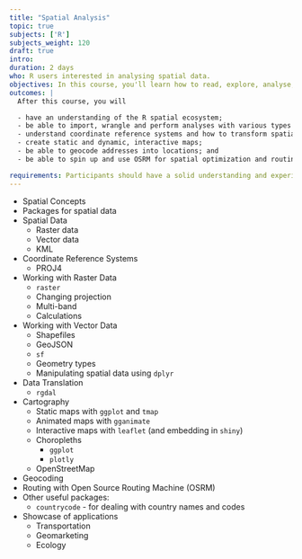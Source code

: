 ```yaml
---
title: "Spatial Analysis"
topic: true
subjects: ['R']
subjects_weight: 120
draft: true
intro: 
duration: 2 days
who: R users interested in analysing spatial data.
objectives: In this course, you'll learn how to read, explore, analyse, manipulate and enhance spatial data in R, create insightful maps and understand some interesting, relevant applications.
outcomes: |
  After this course, you will

  - have an understanding of the R spatial ecosystem;
  - be able to import, wrangle and perform analyses with various types of spatial data;
  - understand coordinate reference systems and how to transform spatial data between projections;
  - create static and dynamic, interactive maps;
  - be able to geocode addresses into locations; and 
  - be able to spin up and use OSRM for spatial optimization and routing problems in R.

requirements: Participants should have a solid understanding and experience in R. They should be comfortable using the pipe `%>%` operator and with manipulating data using `dplyr` verbs. They should have some experience with basic plotting using `ggplot`.
---
```


- Spatial Concepts
- Packages for spatial data
- Spatial Data
	- Raster data
	- Vector data
	- KML
- Coordinate Reference Systems
	- PROJ4
- Working with Raster Data
	- `raster`
	- Changing projection
	- Multi-band
	- Calculations
- Working with Vector Data
	- Shapefiles
	- GeoJSON
	- `sf`
	- Geometry types
	- Manipulating spatial data using `dplyr`
- Data Translation
	- `rgdal`
- Cartography
	- Static maps with `ggplot` and `tmap`
	- Animated maps with `gganimate`
	- Interactive maps with `leaflet` (and embedding in `shiny`)
	- Choropleths
  		- `ggplot`
  		- `plotly`
  	- OpenStreetMap
- Geocoding
- Routing with Open Source Routing Machine (OSRM)
- Other useful packages:
  - `countrycode` - for dealing with country names and codes
- Showcase of applications
  - Transportation
  - Geomarketing
  - Ecology
